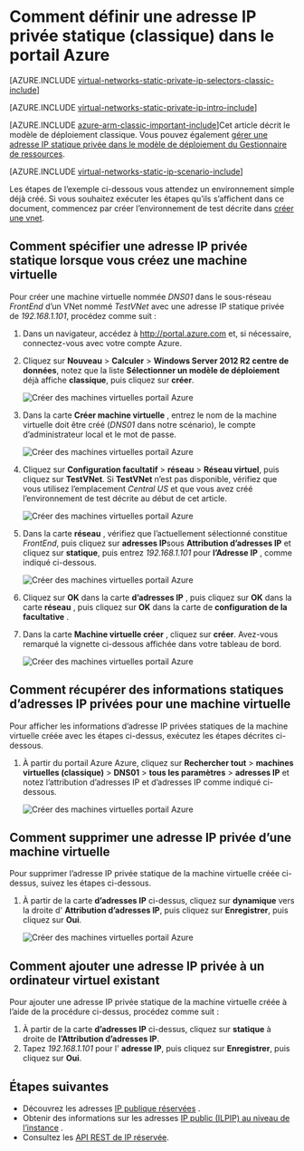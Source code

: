 <properties 
   pageTitle="Comment définir une adresse IP privée statique en mode classique à l’aide du portail Azure | Microsoft Azure"
   description="Présentation des adresses IP privée statique et comment les gérer en mode classique à l’aide du portail Azure"
   services="virtual-network"
   documentationCenter="na"
   authors="jimdial"
   manager="carmonm"
   editor="tysonn"
   tags="azure-service-management"
/>
<tags 
   ms.service="virtual-network"
   ms.devlang="na"
   ms.topic="article"
   ms.tgt_pltfrm="na"
   ms.workload="infrastructure-services"
   ms.date="02/04/2016"
   ms.author="jdial" />

# <a name="how-to-set-a-static-private-ip-address-classic-in-the-azure-portal"></a>Comment définir une adresse IP privée statique (classique) dans le portail Azure

[AZURE.INCLUDE [virtual-networks-static-private-ip-selectors-classic-include](../../includes/virtual-networks-static-private-ip-selectors-classic-include.md)]

[AZURE.INCLUDE [virtual-networks-static-private-ip-intro-include](../../includes/virtual-networks-static-private-ip-intro-include.md)]

[AZURE.INCLUDE [azure-arm-classic-important-include](../../includes/azure-arm-classic-important-include.md)]Cet article décrit le modèle de déploiement classique. Vous pouvez également [gérer une adresse IP statique privée dans le modèle de déploiement du Gestionnaire de ressources](virtual-networks-static-private-ip-arm-pportal.md).

[AZURE.INCLUDE [virtual-networks-static-ip-scenario-include](../../includes/virtual-networks-static-ip-scenario-include.md)]

Les étapes de l’exemple ci-dessous vous attendez un environnement simple déjà créé. Si vous souhaitez exécuter les étapes qu’ils s’affichent dans ce document, commencez par créer l’environnement de test décrite dans [créer une vnet](virtual-networks-create-vnet-classic-pportal.md).

## <a name="how-to-specify-a-static-private-ip-address-when-creating-a-vm"></a>Comment spécifier une adresse IP privée statique lorsque vous créez une machine virtuelle
Pour créer une machine virtuelle nommée *DNS01* dans le sous-réseau *FrontEnd* d’un VNet nommé *TestVNet* avec une adresse IP statique privée de *192.168.1.101*, procédez comme suit :

1. Dans un navigateur, accédez à http://portal.azure.com et, si nécessaire, connectez-vous avec votre compte Azure.
2. Cliquez sur **Nouveau** > **Calculer** > **Windows Server 2012 R2 centre de données**, notez que la liste **Sélectionner un modèle de déploiement** déjà affiche **classique**, puis cliquez sur **créer**.

    ![Créer des machines virtuelles portail Azure](./media/virtual-networks-static-ip-classic-pportal/figure01.png)

3. Dans la carte **Créer machine virtuelle** , entrez le nom de la machine virtuelle doit être créé (*DNS01* dans notre scénario), le compte d’administrateur local et le mot de passe.

    ![Créer des machines virtuelles portail Azure](./media/virtual-networks-static-ip-classic-pportal/figure02.png)

4. Cliquez sur **Configuration facultatif** > **réseau** > **Réseau virtuel**, puis cliquez sur **TestVNet**. Si **TestVNet** n’est pas disponible, vérifiez que vous utilisez l’emplacement *Central US* et que vous avez créé l’environnement de test décrite au début de cet article.

    ![Créer des machines virtuelles portail Azure](./media/virtual-networks-static-ip-classic-pportal/figure03.png)

5. Dans la carte **réseau** , vérifiez que l’actuellement sélectionné constitue *FrontEnd*, puis cliquez sur **adresses IP**sous **Attribution d’adresses IP** et cliquez sur **statique**, puis entrez *192.168.1.101* pour **l’Adresse IP** , comme indiqué ci-dessous.

    ![Créer des machines virtuelles portail Azure](./media/virtual-networks-static-ip-classic-pportal/figure04.png)   

6. Cliquez sur **OK** dans la carte **d’adresses IP** , puis cliquez sur **OK** dans la carte **réseau** , puis cliquez sur **OK** dans la carte de **configuration de la facultative** .
7. Dans la carte **Machine virtuelle créer** , cliquez sur **créer**. Avez-vous remarqué la vignette ci-dessous affichée dans votre tableau de bord.

    ![Créer des machines virtuelles portail Azure](./media/virtual-networks-static-ip-classic-pportal/figure05.png)

## <a name="how-to-retrieve-static-private-ip-address-information-for-a-vm"></a>Comment récupérer des informations statiques d’adresses IP privées pour une machine virtuelle

Pour afficher les informations d’adresse IP privées statiques de la machine virtuelle créée avec les étapes ci-dessus, exécutez les étapes décrites ci-dessous.

1. À partir du portail Azure Azure, cliquez sur **Rechercher tout** > **machines virtuelles (classique)** > **DNS01** > **tous les paramètres** > **adresses IP** et notez l’attribution d’adresses IP et d’adresses IP comme indiqué ci-dessous.

    ![Créer des machines virtuelles portail Azure](./media/virtual-networks-static-ip-classic-pportal/figure06.png)

## <a name="how-to-remove-a-static-private-ip-address-from-a-vm"></a>Comment supprimer une adresse IP privée d’une machine virtuelle
Pour supprimer l’adresse IP privée statique de la machine virtuelle créée ci-dessus, suivez les étapes ci-dessous.
    
1. À partir de la carte **d’adresses IP** ci-dessus, cliquez sur **dynamique** vers la droite d' **Attribution d’adresses IP**, puis cliquez sur **Enregistrer**, puis cliquez sur **Oui**.

    ![Créer des machines virtuelles portail Azure](./media/virtual-networks-static-ip-classic-pportal/figure07.png)

## <a name="how-to-add-a-static-private-ip-address-to-an-existing-vm"></a>Comment ajouter une adresse IP privée à un ordinateur virtuel existant
Pour ajouter une adresse IP privée statique de la machine virtuelle créée à l’aide de la procédure ci-dessus, procédez comme suit :

1. À partir de la carte **d’adresses IP** ci-dessus, cliquez sur **statique** à droite de **l’Attribution d’adresses IP**.
2. Tapez *192.168.1.101* pour l' **adresse IP**, puis cliquez sur **Enregistrer**, puis cliquez sur **Oui**.

## <a name="next-steps"></a>Étapes suivantes

- Découvrez les adresses [IP publique réservées](virtual-networks-reserved-public-ip.md) .
- Obtenir des informations sur les adresses [IP public (ILPIP) au niveau de l’instance](virtual-networks-instance-level-public-ip.md) .
- Consultez les [API REST de IP réservée](https://msdn.microsoft.com/library/azure/dn722420.aspx).